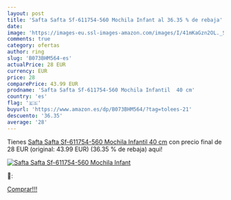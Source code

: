 ```yaml
---
layout: post
title: 'Safta Safta Sf-611754-560 Mochila Infant al 36.35 % de rebaja'
date: 
image: 'https://images-eu.ssl-images-amazon.com/images/I/41mKaGzn2OL._SL200_.jpg'
comments: true
category: ofertas
author: ring
slug: 'B073BHM564-es'
actualPrice: 28 EUR
currency: EUR
price: 28
comparePrice: 43.99 EUR
prodname: 'Safta Safta Sf-611754-560 Mochila Infantil  40 cm'
country: 'es'
flag: '🇪🇸'
buyurl: 'https://www.amazon.es/dp/B073BHM564/?tag=tolees-21'
descuento: '36.35'
average: '28'
---
```


Tienes [Safta Safta Sf-611754-560 Mochila Infantil  40 cm](https://www.amazon.es/dp/B073BHM564/?tag=tolees-21) con precio final de  28 EUR (original: 43.99 EUR) (36.35 %  de rebaja) aqui!

[![Safta Safta Sf-611754-560 Mochila Infant](https://images-eu.ssl-images-amazon.com/images/I/41mKaGzn2OL._SL200_.jpg)](https://www.amazon.es/dp/B073BHM564/?tag=tolees-21)

🔎:


[Comprar!!!](https://www.amazon.es/dp/B073BHM564/?tag=tolees-21)
